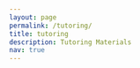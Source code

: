 ```yaml
---
layout: page
permalink: /tutoring/
title: tutoring
description: Tutoring Materials 
nav: true
---
```

